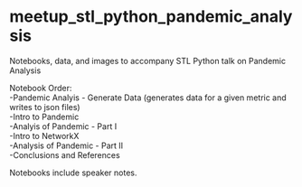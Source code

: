 # meetup_stl_python_pandemic_analysis
Notebooks, data, and images to accompany STL Python talk on Pandemic Analysis  
  
Notebook Order:  
  -Pandemic Analyis - Generate Data (generates data for a given metric and writes to json files)  
  -Intro to Pandemic  
  -Analyis of Pandemic - Part I  
  -Intro to NetworkX  
  -Analysis of Pandemic - Part II  
  -Conclusions and References  
  
  Notebooks include speaker notes.
